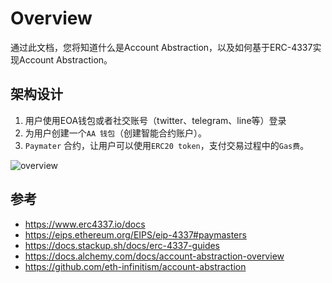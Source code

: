 # Overview
通过此文档，您将知道什么是Account Abstraction，以及如何基于ERC-4337实现Account Abstraction。

## 架构设计
1. 用户使用EOA钱包或者社交账号（twitter、telegram、line等）登录
2. 为用户创建一个`AA 钱包`（创建智能合约账户）。
3. `Paymater` 合约，让用户可以使用`ERC20 token`，支付交易过程中的`Gas费`。

![overview](../public/images/overview.png)
## 参考
- https://www.erc4337.io/docs
- https://eips.ethereum.org/EIPS/eip-4337#paymasters
- https://docs.stackup.sh/docs/erc-4337-guides
- https://docs.alchemy.com/docs/account-abstraction-overview
- https://github.com/eth-infinitism/account-abstraction



